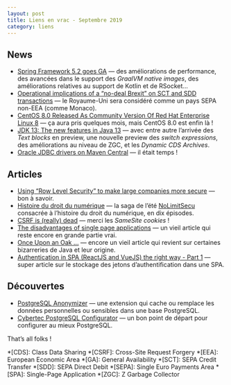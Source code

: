 ```yaml
---
layout: post
title: Liens en vrac - Septembre 2019
category: liens
---
```


## News
* [Spring Framework 5.2 goes GA](https://spring.io/blog/2019/09/30/spring-framework-5-2-goes-ga)
  — des améliorations de performance, des avancées dans le support des _GraalVM native images_, des
    améliorations relatives au support de Kotlin et de RSocket…
* [Operational implications of a “no-deal Brexit” on SCT and SDD transactions](https://www.europeanpaymentscouncil.eu/news-insights/news/operational-implications-no-deal-brexit-sct-and-sdd-transactions)
  — le Royaume-Uni sera considéré comme un pays SEPA non-EEA (comme Monaco).
* [CentOS 8.0 Released As Community Version Of Red Hat Enterprise Linux 8](https://www.phoronix.com/scan.php?page=news_item&px=CentOS-8-Released)
  — ça aura pris quelques mois, mais CentOS 8.0 est enfin là !
* [JDK 13: The new features in Java 13](https://www.infoworld.com/article/3340052/jdk-13-the-new-features-in-java-13.html)
  — avec entre autre l’arrivée des _Text blocks_ en preview, une nouvelle preview des _switch
    expressions_, des améliorations au niveau de ZGC, et les _Dynamic CDS Archives_.
* [Oracle JDBC drivers on Maven Central](https://medium.com/oracledevs/oracle-jdbc-drivers-on-maven-central-64fcf724d8b)
  — il était temps !

## Articles
* [Using “Row Level Security” to make large companies more secure](https://www.cybertec-postgresql.com/en/using-row-level-security-to-make-large-companies-more-secure/)
  — bon à savoir.
* [Histoire du droit du numérique](https://www.nolimitsecu.fr/hors-serie-episode-1-histoire-droit-numerique/)
  — la saga de l’été [NoLimitSecu](https://www.nolimitsecu.fr) consacrée à l’histoire du droit du
    numérique, en dix épisodes.
* [CSRF is (really) dead](https://scotthelme.co.uk/csrf-is-really-dead/)
  — merci les _SameSite cookies_ !
* [The disadvantages of single page applications](https://adamsilver.io/articles/the-disadvantages-of-single-page-applications/)
  — un vieil article qui reste encore en grande partie vrai.
* [Once Upon an Oak …](https://www.javaspecialists.eu/archive/Issue055.html)
  — encore un vieil article qui revient sur certaines bizarreries de Java et leur origine.
* [Authentication in SPA (ReactJS and VueJS) the right way - Part 1](https://jcbaey.com/authentication-in-spa-reactjs-and-vuejs-the-right-way)
  — super article sur le stockage des jetons d’authentification dans une SPA.

## Découvertes
* [PostgreSQL Anonymizer](https://gitlab.com/dalibo/postgresql_anonymizer)
  — une extension qui cache ou remplace les données personnelles ou sensibles dans une base
    PostgreSQL.
* [Cybertec PostgreSQL Configurator](http://pgconfigurator.cybertec.at/)
  — un bon point de départ pour configurer au mieux PostgreSQL.

That’s all folks !

*[CDS]: Class Data Sharing
*[CSRF]: Cross-Site Request Forgery
*[EEA]: European Economic Area
*[GA]: General Availability
*[SCT]: SEPA Credit Transfer
*[SDD]: SEPA Direct Debit
*[SEPA]: Single Euro Payments Area
*[SPA]: Single-Page Application
*[ZGC]: Z Garbage Collector
